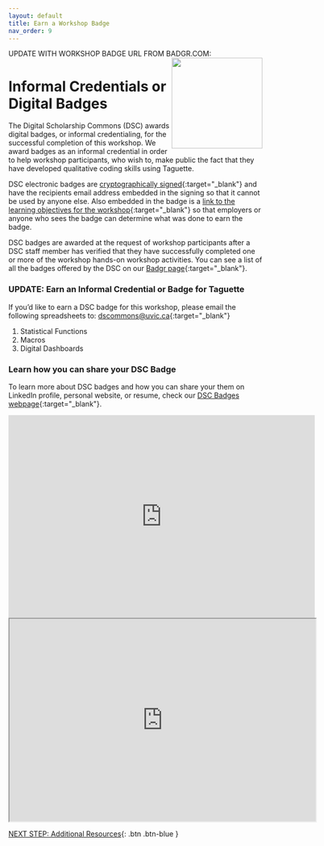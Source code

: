 ```yaml
---
layout: default
title: Earn a Workshop Badge
nav_order: 9
---
```

UPDATE WITH WORKSHOP BADGE URL FROM BADGR.COM: <img src="https://api.badgr.io/public/badges/VniblBxHTduaHgNkPtAVfQ/image" style="float:right;width:180px;"> 

# Informal Credentials or Digital Badges

The Digital Scholarship Commons (DSC) awards digital badges, or informal credentialing, for the successful completion of this workshop. We award badges as an informal credential in order to help workshop participants, who wish to, make public the fact that they have developed qualitative coding skills using Taguette. 

DSC electronic badges are [cryptographically signed](https://badgecheck.io/){:target="_blank"} and have the recipients email address embedded in the signing so that it cannot be used by anyone else. Also embedded in the badge is a [link to the learning objectives for the workshop](https://badgr.com/backpack/badges/607767abb78d4c65fc8f1676){:target="_blank"} so that employers or anyone who sees the badge can determine what was done to earn the badge. 

DSC badges are awarded at the request of workshop participants after a DSC staff member has verified that they have successfully completed one or more of the workshop hands-on workshop activities. You can see a list of all the badges offered by the DSC on our [Badgr page](https://badgr.com/public/issuers/HI5nEIsFQKiFDSGJWrYNxQ/badges){:target="_blank"}.

### UPDATE: Earn an Informal Credential or Badge for Taguette

If you’d like to earn a DSC badge for this workshop, please email the following spreadsheets to: [dscommons@uvic.ca](mailto:dscommons@uvic.ca){:target="_blank"}
1. Statistical Functions
2. Macros
3.  Digital Dashboards

### Learn how you can share your DSC Badge
To learn more about DSC badges and how you can share your them on LinkedIn profile, personal website, or resume, check our [DSC Badges webpage](https://onlineacademiccommunity.uvic.ca/dsc/badges/){:target="_blank"}.

<iframe id="kaltura_player" src="https://admin.video.ubc.ca/p/180/sp/18000/embedIframeJs/uiconf_id/23451293/partner_id/180?iframeembed=true&playerId=kaltura_player&entry_id=0_etsomldh&flashvars[streamerType]=auto&amp;flashvars[localizationCode]=en&amp;flashvars[leadWithHTML5]=true&amp;flashvars[sideBarContainer.plugin]=true&amp;flashvars[sideBarContainer.position]=left&amp;flashvars[sideBarContainer.clickToClose]=true&amp;flashvars[chapters.plugin]=true&amp;flashvars[chapters.layout]=vertical&amp;flashvars[chapters.thumbnailRotator]=false&amp;flashvars[streamSelector.plugin]=true&amp;flashvars[EmbedPlayer.SpinnerTarget]=videoHolder&amp;flashvars[dualScreen.plugin]=true&amp;flashvars[hotspots.plugin]=1&amp;flashvars[Kaltura.addCrossoriginToIframe]=true&amp;&wid=0_qmxe0lv2" width="608" height="402" allowfullscreen webkitallowfullscreen mozAllowFullScreen allow="autoplay *; fullscreen *; encrypted-media *" sandbox="allow-forms allow-same-origin allow-scripts allow-top-navigation allow-pointer-lock allow-popups allow-modals allow-orientation-lock allow-popups-to-escape-sandbox allow-presentation allow-top-navigation-by-user-activation" frameborder="0" title="Kaltura Player"></iframe>

<iframe src="https://bright.uvic.ca/d2l/common/dialogs/quickLink/quickLink.d2l?ou=56526&amp;type=lti&amp;rCode=AD682DD6-F917-4E4A-BECB-6C0E2C3264E7-605623" title="Topic 1 - Why is Multimedia and Online Learning Important? (09:10)" allowfullscreen="" allow="microphone *; camera *; autoplay *" height="402" width="608"></iframe>

[NEXT STEP: Additional Resources](additional-resources.html){: .btn .btn-blue }
